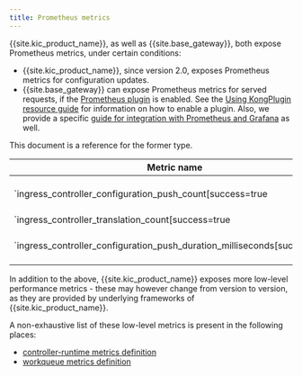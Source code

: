```yaml
---
title: Prometheus metrics
---
```


{{site.kic_product_name}}, as well as {{site.base_gateway}}, both expose Prometheus metrics, under certain conditions:

* {{site.kic_product_name}}, since version 2.0, exposes Prometheus metrics for configuration updates.
* {{site.base_gateway}} can expose Prometheus metrics for served requests, if the [Prometheus plugin][prom-plugin] is enabled. See the [Using KongPlugin resource guide][kongplugin-guide] for information on how to enable a plugin. Also, we provide a specific [guide for integration with Prometheus and Grafana][grafana-guide] as well.

This document is a reference for the former type.

| Metric name | Description |
|-------------|-------------|
| `ingress_controller_configuration_push_count[success=true|false][protocol=db-less|deck]` | Count of successful or failed configuration pushes to Kong. <br><br> `protocol` describes the configuration protocol in use, which can be `db-less` or `deck`. <br><br> `success` logs the status of configuration updates. If `success` is `false`, an unrecoverable error occurred.  If `success` is `true`, the push succeeded with no errors.  |
| `ingress_controller_translation_count[success=true|false]` | Count of translations from Kubernetes state to Kong state. <br><br> `success` logs the status of configuration updates. If `success` is `false`, an unrecoverable error occurred.  If `success` is `true`, the translation succeeded with no errors. |
| `ingress_controller_configuration_push_duration_milliseconds[success=true|false][protocol=db-less|deck]` | The amount of time, in milliseconds, that it takes to push the configuration to Kong. <br><br> `protocol` describes the configuration protocol in use, which can be `db-less` or `deck`. <br><br> `success` logs the status of configuration updates. If `success` is `false`, an unrecoverable error occurred.  If `success` is `true`, the push succeeded with no errors. |

In addition to the above, {{site.kic_product_name}} exposes more low-level performance metrics - these may however change from version to version, as they are provided by underlying frameworks of {{site.kic_product_name}}.

A non-exhaustive list of these low-level metrics is present in the following places:
* [controller-runtime metrics definition](https://github.com/kubernetes-sigs/controller-runtime/blob/master/pkg/internal/controller/metrics/metrics.go)
* [workqueue metrics definition](https://github.com/kubernetes/component-base/blob/release-1.20/metrics/prometheus/workqueue/metrics.go#L29)

[kongplugin-guide]: /kubernetes-ingress-controller/{{page.release}}/guides/using-kongplugin-resource/
[grafana-guide]: /kubernetes-ingress-controller/{{page.release}}/guides/prometheus-grafana/
[prom-plugin]: /hub/kong-inc/prometheus/
